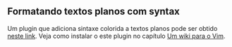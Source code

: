 Formatando textos planos com syntax
-----------------------------------

Um plugin que adiciona sintaxe colorida a textos planos pode ser obtido
[neste link](http://www.vim.org/scripts/script.php?script_id=2208&rating=helpful#1.3).
Veja como instalar o este plugin no capítulo [Um wiki para o Vim](../capitulo_13/uma_wiki_para_o_vim.md).
